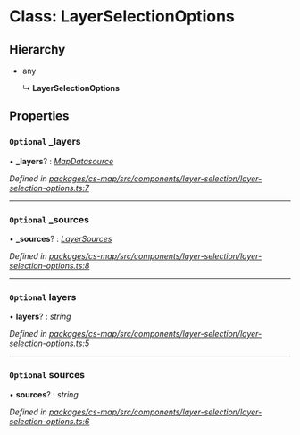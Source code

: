 # Class: LayerSelectionOptions

## Hierarchy

* any

  ↳ **LayerSelectionOptions**

## Properties

### `Optional` _layers

• **_layers**? : *[MapDatasource](_cs_map_src_datasources_map_datasource_.mapdatasource.md)*

*Defined in [packages/cs-map/src/components/layer-selection/layer-selection-options.ts:7](https://github.com/TNOCS/csnext/blob/34474da7/packages/cs-map/src/components/layer-selection/layer-selection-options.ts#L7)*

___

### `Optional` _sources

• **_sources**? : *[LayerSources](_cs_map_src_classes_layer_sources_.layersources.md)*

*Defined in [packages/cs-map/src/components/layer-selection/layer-selection-options.ts:8](https://github.com/TNOCS/csnext/blob/34474da7/packages/cs-map/src/components/layer-selection/layer-selection-options.ts#L8)*

___

### `Optional` layers

• **layers**? : *string*

*Defined in [packages/cs-map/src/components/layer-selection/layer-selection-options.ts:5](https://github.com/TNOCS/csnext/blob/34474da7/packages/cs-map/src/components/layer-selection/layer-selection-options.ts#L5)*

___

### `Optional` sources

• **sources**? : *string*

*Defined in [packages/cs-map/src/components/layer-selection/layer-selection-options.ts:6](https://github.com/TNOCS/csnext/blob/34474da7/packages/cs-map/src/components/layer-selection/layer-selection-options.ts#L6)*
